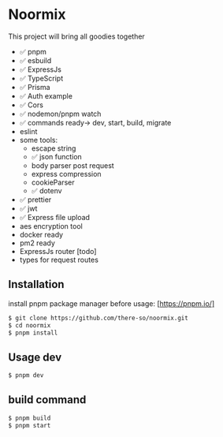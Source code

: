 # Noormix

This project will bring all goodies together

- ✅ pnpm
- ✅ esbuild
- ✅ ExpressJs
- ✅ TypeScript
- ✅ Prisma
- ✅ Auth example
- ✅ Cors
- ✅ nodemon/pnpm watch
- ✅ commands ready-> dev, start, build, migrate
- eslint
- some tools:
  - escape string
  - ✅ json function
  - body parser post request
  - express compression
  - cookieParser
  - ✅ dotenv
- ✅ prettier
- ✅ jwt
- ✅ Express file upload
- aes encryption tool
- docker ready
- pm2 ready
- ExpressJs router [todo]
- types for request routes

## Installation

install pnpm package manager before usage: [https://pnpm.io/]

```sh
$ git clone https://github.com/there-so/noormix.git
$ cd noormix
$ pnpm install
```

## Usage dev

```sh
$ pnpm dev
```

## build command

```sh
$ pnpm build
$ pnpm start
```
